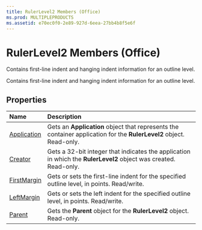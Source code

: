 ```yaml
---
title: RulerLevel2 Members (Office)
ms.prod: MULTIPLEPRODUCTS
ms.assetid: e70ec0f0-2e89-927d-6eea-27bb4b8f5e6f
---
```



# RulerLevel2 Members (Office)
Contains first-line indent and hanging indent information for an outline level.

Contains first-line indent and hanging indent information for an outline level.


## Properties



|**Name**|**Description**|
|:-----|:-----|
|[Application](rulerlevel2-application-property-office.md)|Gets an  **Application** object that represents the container application for the **RulerLevel2** object. Read-only.|
|[Creator](rulerlevel2-creator-property-office.md)|Gets a 32-bit integer that indicates the application in which the  **RulerLevel2** object was created. Read-only.|
|[FirstMargin](rulerlevel2-firstmargin-property-office.md)|Gets or sets the first-line indent for the specified outline level, in points. Read/write.|
|[LeftMargin](rulerlevel2-leftmargin-property-office.md)|Gets or sets the left indent for the specified outline level, in points. Read/write.|
|[Parent](rulerlevel2-parent-property-office.md)|Gets the  **Parent** object for the **RulerLevel2** object. Read-only.|

